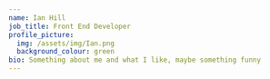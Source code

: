 ```yaml
---
name: Ian Hill
job_title: Front End Developer
profile_picture:
  img: /assets/img/Ian.png
  background_colour: green
bio: Something about me and what I like, maybe something funny
---
```

